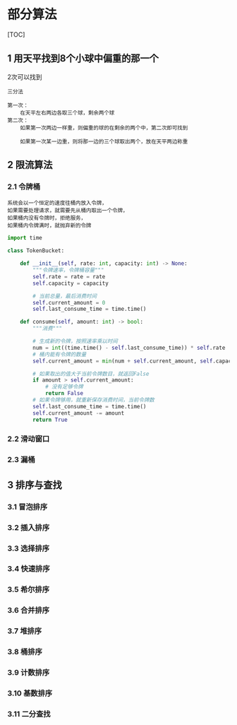 # 部分算法

[TOC]

## 1 用天平找到8个小球中偏重的那一个

2次可以找到

```text
三分法

第一次：
    在天平左右两边各取三个球，剩余两个球
第二次：
    如果第一次两边一样重，则偏重的球的在剩余的两个中，第二次即可找到

    如果第一次某一边重，则将那一边的三个球取出两个，放在天平两边称重
```

## 2 限流算法

### 2.1 令牌桶

```text
系统会以一个恒定的速度往桶内放入令牌，
如果需要处理请求，就需要先从桶内取出一个令牌，
如果桶内没有令牌时，拒绝服务，
如果桶内令牌满时，就抛弃新的令牌

```

```python
import time

class TokenBucket:

    def __init__(self, rate: int, capacity: int) -> None:
        """令牌速率，令牌桶容量"""
        self.rate = rate = rate
        self.capacity = capacity

        # 当前总量，最后消费时间
        self.current_amount = 0
        self.last_consume_time = time.time()

    def consume(self, amount: int) -> bool:
        """消费"""

        # 生成新的令牌，按照速率乘以时间
        num = int((time.time() - self.last_consume_time)) * self.rate
        # 桶内能有令牌的数量
        self.current_amount = min(num + self.current_amount, self.capacity)

        # 如果取出的值大于当前令牌数目，就返回False
        if amount > self.current_amount:
            # 没有足够令牌
            return False
        # 如果令牌够用，就重新保存消费时间，当前令牌数
        self.last_consume_time = time.time()
        self.current_amount -= amount
        return True

```

### 2.2 滑动窗口

### 2.3 漏桶

## 3 排序与查找

### 3.1 冒泡排序

### 3.2 插入排序

### 3.3 选择排序

### 3.4 快速排序

### 3.5 希尔排序

### 3.6 合并排序

### 3.7 堆排序

### 3.8 桶排序

### 3.9 计数排序

### 3.10 基数排序

### 3.11 二分查找
